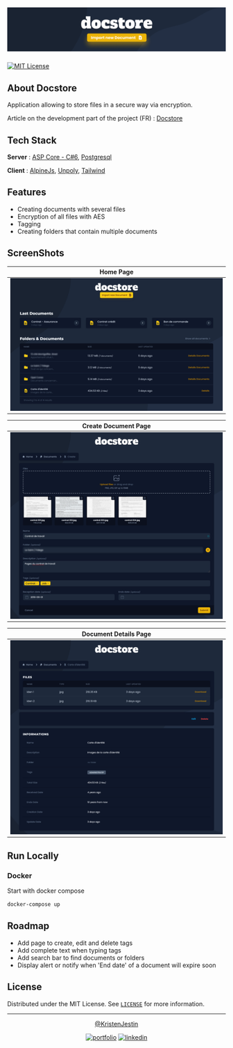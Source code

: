 # ![Banner](./docs/images/banner.png)

[![MIT License](https://img.shields.io/github/license/KristenJestin/docstore.svg?style=for-the-badge)](https://github.com/KristenJestin/docstore/blob/master/LICENSE)

## About Docstore

Application allowing to store files in a secure way via encryption.

Article on the development part of the project (FR) : [Docstore](https://kristenjestin.fr/articles/8-docstore)

## Tech Stack

**Server** : [ASP Core - C#6](https://docs.microsoft.com/fr-fr/aspnet/core/introduction-to-aspnet-core?view=aspnetcore-6.0), [Postgresql](https://www.postgresql.org/)

**Client** : [AlpineJs](https://alpinejs.dev/), [Unpoly](https://unpoly.com/), [Tailwind](https://tailwindcss.com/)

## Features

- Creating documents with several files
- Encryption of all files with AES
- Tagging
- Creating folders that contain multiple documents

## ScreenShots

| Home Page                                 |
| ----------------------------------------- |
| ![Home page](./docs/images/page-home.png) |

| Create Document Page                                             |
| ---------------------------------------------------------------- |
| ![Create Document page](./docs/images/page-documents-create.png) |

| Document Details Page                                              |
| ------------------------------------------------------------------ |
| ![Document details page](./docs/images/page-documents-details.png) |

## Run Locally

### Docker

Start with docker compose

```bash
docker-compose up
```

## Roadmap

- Add page to create, edit and delete tags
- Add complete text when typing tags
- Add search bar to find documents or folders
- Display alert or notify when 'End date' of a document will expire soon

## License

Distributed under the MIT License. See [`LICENSE`](https://github.com/KristenJestin/docstore/blob/master/LICENSE) for more information.

<hr>

<div align="center">

[@KristenJestin](https://www.github.com/KristenJestin)

</div>

<div align="center">

[![portfolio](https://img.shields.io/badge/my_portfolio-ff8226?style=for-the-badge&logo=ko-fi&logoColor=white)](https://kristenjestin.fr)
[![linkedin](https://img.shields.io/badge/linkedin-0A66C2?style=for-the-badge&logo=linkedin&logoColor=white)](https://www.linkedin.com/in/kristen-jestin)

</div>
